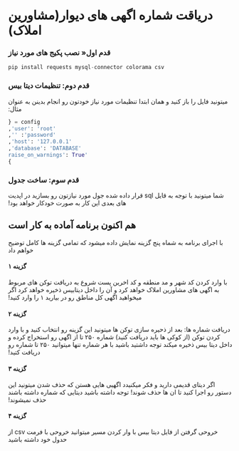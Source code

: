 <!DOCTYPE html>
<html lang="fa" dir="rtl">
<head>
<style>
body {
    direction: rtl;
    text-align: left;
}
</style>
</head>
<body>

# دریاقت شماره اگهی های دیوار(مشاورین املاک)

### قدم اول« نصب پکیج های مورد نیاز

```python
pip install requests mysql-connector colorama csv
```

### قدم دوم: تنظیمات دیتا بیس
میتونید فایل را باز کنید و همان ابتدا تنظیمات مورد نیاز خودتون رو انجام بدینن به عنوان مثال:
```python
config = {
    'user': 'root',
    'password': '',
    'host': '127.0.0.1',
    'database': 'DATABASE',
    'raise_on_warnings': True
}
```
### قدم سوم: ساخت جدول
شما میتونید با توجه به قایل sql قرار داده شده جول مورد نیازتون رو بسازید
در اپدیت های بعدی این کار به صورت خودکار خواهد بود!

## هم اکنون برنامه آماده به کار است
با اجرای برنامه به شماه پنج گزینه نمایش داده میشود که تمامی گزینه ها کامل توضیح خواهم داد
#### گزینه ۱
با وارد کردن کد شهر و مد منطقه و کد اخرین پست شروع به دریافت توکن های مربوط به اگهی های مشاورین املاک خواهد کرد و آن را داخل دیتابیس ذخیره خواهد کرد
اگر میخواهید اگهی کل مناطق رو در بیارید ۱ را وارد کنید!
#### گزینه ۲
دریافت شماره ها: بعد از ذحیره سازی توکن ها میتونید این گزینه رو انتخاب کنید و با وارد کردن توکن (از کوکی ها باید دریافت کنید) شماره ۲۵۰ تا از اگهی رو استخراج کرده و داخل دیتا بیس ذخیره میکند
توجه داشتید باشید با هر شماره تنها میتوانید ۲۵۰ تا شماره رو دریافت کتید!
#### گزینه ۳
اگر دیتای قدیمی دارید و فکر میکنیدد اگهیی هایی هستن که حذف شدن میتونید این دستور رو اجرا کنید تا ان ها حذف شوند!
توجه داشته باشید دیتایی که شماره داشته باشند حذف نمیشوند!
#### گزینه ۴
خروحی گرفتن از فایل دیتا بیس
با وار کردن مسیر میتوانید خروحی با فرمت csv از حدول خود داشته باشید
</body>
</html>